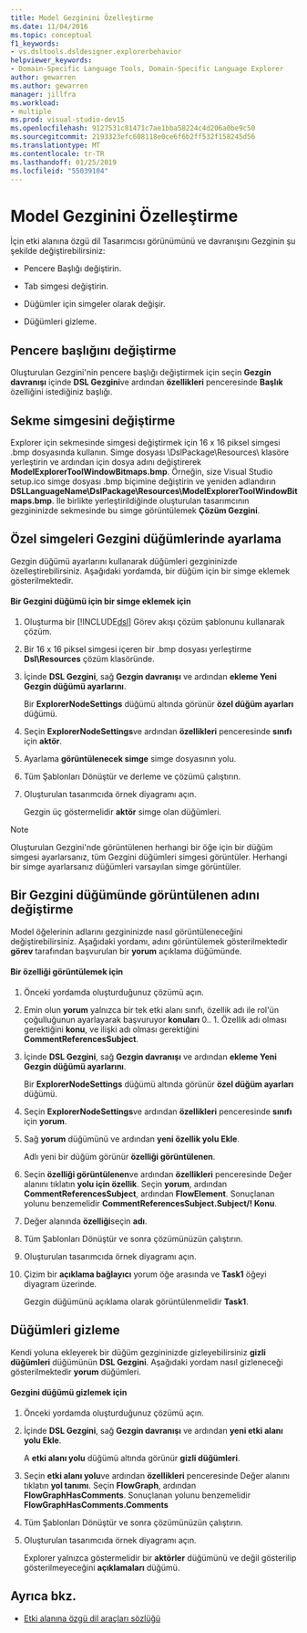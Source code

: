 ```yaml
---
title: Model Gezginini Özelleştirme
ms.date: 11/04/2016
ms.topic: conceptual
f1_keywords:
- vs.dsltools.dsldesigner.explorerbehavior
helpviewer_keywords:
- Domain-Specific Language Tools, Domain-Specific Language Explorer
author: gewarren
ms.author: gewarren
manager: jillfra
ms.workload:
- multiple
ms.prod: visual-studio-dev15
ms.openlocfilehash: 9127531c81471c7ae1bba58224c4d206a0be9c50
ms.sourcegitcommit: 2193323efc608118e0ce6f6b2ff532f158245d56
ms.translationtype: MT
ms.contentlocale: tr-TR
ms.lasthandoff: 01/25/2019
ms.locfileid: "55039104"
---
```

# <a name="customizing-the-model-explorer"></a>Model Gezginini Özelleştirme
İçin etki alanına özgü dil Tasarımcısı görünümünü ve davranışını Gezginin şu şekilde değiştirebilirsiniz:

-   Pencere Başlığı değiştirin.

-   Tab simgesi değiştirin.

-   Düğümler için simgeler olarak değişir.

-   Düğümleri gizleme.

## <a name="changing-the-window-title"></a>Pencere başlığını değiştirme
 Oluşturulan Gezgini'nin pencere başlığı değiştirmek için seçin **Gezgin davranışı** içinde **DSL Gezgini**ve ardından **özellikleri** penceresinde  **Başlık** özelliğini istediğiniz başlığı.

## <a name="changing-the-tab-icon"></a>Sekme simgesini değiştirme
 Explorer için sekmesinde simgesi değiştirmek için 16 x 16 piksel simgesi .bmp dosyasında kullanın. Simge dosyası \DslPackage\Resources\ klasöre yerleştirin ve ardından için dosya adını değiştirerek **ModelExplorerToolWindowBitmaps.bmp**. Örneğin, size Visual Studio setup.ico simge dosyası .bmp biçimine değiştirin ve yeniden adlandırın **DSLLanguageName\DslPackage\Resources\ModelExplorerToolWindowBitmaps.bmp**. İle birlikte yerleştirildiğinde oluşturulan tasarımcının gezgininizde sekmesinde bu simge görüntülemek **Çözüm Gezgini**.

## <a name="setting-custom-icons-on-explorer-nodes"></a>Özel simgeleri Gezgini düğümlerinde ayarlama
 Gezgin düğümü ayarlarını kullanarak düğümleri gezgininizde özelleştirebilirsiniz. Aşağıdaki yordamda, bir düğüm için bir simge eklemek gösterilmektedir.

#### <a name="to-add-an-icon-to-an-explorer-node"></a>Bir Gezgini düğümü için bir simge eklemek için

1. Oluşturma bir [!INCLUDE[dsl](../modeling/includes/dsl_md.md)] Görev akışı çözüm şablonunu kullanarak çözüm.

2. Bir 16 x 16 piksel simgesi içeren bir .bmp dosyası yerleştirme **Dsl\Resources** çözüm klasöründe.

3. İçinde **DSL Gezgini**, sağ **Gezgin davranışı** ve ardından **ekleme Yeni Gezgin düğümü ayarlarını**.

    Bir **ExplorerNodeSettings** düğümü altında görünür **özel düğüm ayarları** düğümü.

4. Seçin **ExplorerNodeSettings**ve ardından **özellikleri** penceresinde **sınıfı** için **aktör**.

5. Ayarlama **görüntülenecek simge** simge dosyasının yolu.

6. Tüm Şablonları Dönüştür ve derleme ve çözümü çalıştırın.

7. Oluşturulan tasarımcıda örnek diyagramı açın.

    Gezgin üç göstermelidir **aktör** simge olan düğümleri.

> [!NOTE]
>  Oluşturulan Gezgini'nde görüntülenen herhangi bir öğe için bir düğüm simgesi ayarlarsanız, tüm Gezgini düğümleri simgesi görüntüler. Herhangi bir simge ayarlarsanız düğümleri varsayılan simge görüntüler.

## <a name="changing-the-name-displayed-on-an-explorer-node"></a>Bir Gezgini düğümünde görüntülenen adını değiştirme
 Model öğelerinin adlarını gezgininizde nasıl görüntüleneceğini değiştirebilirsiniz. Aşağıdaki yordamı, adını görüntülemek gösterilmektedir **görev** tarafından başvurulan bir **yorum** açıklama düğümünde.

#### <a name="to-display-a-property"></a>Bir özelliği görüntülemek için

1.  Önceki yordamda oluşturduğunuz çözümü açın.

2.  Emin olun **yorum** yalnızca bir tek etki alanı sınıfı, özellik adı ile rol'ün çoğulluğunun ayarlayarak başvuruyor **konuları** 0.. 1. Özellik adı olması gerektiğini **konu**, ve ilişki adı olması gerektiğini **CommentReferencesSubject**.

3.  İçinde **DSL Gezgini**, sağ **Gezgin davranışı** ve ardından **ekleme Yeni Gezgin düğümü ayarlarını**.

     Bir **ExplorerNodeSettings** düğümü altında görünür **özel düğüm ayarları** düğümü.

4.  Seçin **ExplorerNodeSettings**ve ardından **özellikleri** penceresinde **sınıfı** için **yorum**.

5.  Sağ **yorum** düğümünü ve ardından **yeni özellik yolu Ekle**.

     Adlı yeni bir düğüm görünür **özelliği görüntülenen**.

6.  Seçin **özelliği görüntülenen**ve ardından **özellikleri** penceresinde Değer alanını tıklatın **yolu için özellik**. Seçin **yorum**, ardından **CommentReferencesSubject**, ardından **FlowElement**. Sonuçlanan yolunu benzemelidir **CommentReferencesSubject.Subject/! Konu**.

7.  Değer alanında **özelliği**seçin **adı**.

8.  Tüm Şablonları Dönüştür ve sonra çözümünüzün çalıştırın.

9. Oluşturulan tasarımcıda örnek diyagramı açın.

10. Çizim bir **açıklama bağlayıcı** yorum öğe arasında ve **Task1** öğeyi diyagram üzerinde.

     Gezgin düğümünü açıklama olarak görüntülenmelidir **Task1**.

## <a name="hiding-nodes"></a>Düğümleri gizleme
 Kendi yoluna ekleyerek bir düğüm gezgininizde gizleyebilirsiniz **gizli düğümleri** düğümünün **DSL Gezgini**. Aşağıdaki yordam nasıl gizleneceği gösterilmektedir **yorum** düğümleri.

#### <a name="to-hide-an-explorer-node"></a>Gezgini düğümü gizlemek için

1.  Önceki yordamda oluşturduğunuz çözümü açın.

2.  İçinde **DSL Gezgini**, sağ **Gezgin davranışı** ve ardından **yeni etki alanı yolu Ekle**.

     A **etki alanı yolu** düğümü altında görünür **gizli düğümleri**.

3.  Seçin **etki alanı yolu**ve ardından **özellikleri** penceresinde Değer alanını tıklatın **yol tanımı**. Seçin **FlowGraph**, ardından **FlowGraphHasComments**. Sonuçlanan yolunu benzemelidir **FlowGraphHasComments.Comments**

4.  Tüm Şablonları Dönüştür ve sonra çözümünüzün çalıştırın.

5.  Oluşturulan tasarımcıda örnek diyagramı açın.

     Explorer yalnızca göstermelidir bir **aktörler** düğümünü ve değil gösterilip gösterilmeyeceğini **açıklamaları** düğümü.

## <a name="see-also"></a>Ayrıca bkz.

- [Etki alanına özgü dil araçları sözlüğü](https://msdn.microsoft.com/ca5e84cb-a315-465c-be24-76aa3df276aa)